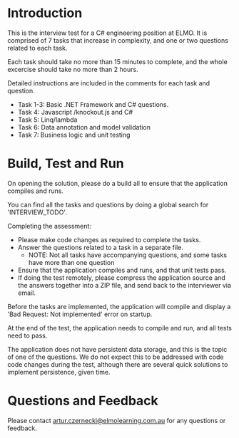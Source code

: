 # Introduction 
This is the interview test for a C# engineering position at ELMO.
It is comprised of 7 tasks that increase in complexity, and one or two questions related to each task.

Each task should take no more than 15 minutes to complete, and the whole excercise should take no more than 2 hours.

Detailed instructions are included in the comments for each task and question.

* Task 1-3: Basic .NET Framework and C# questions.
* Task 4: Javascript /knockout.js and C#
* Task 5: Linq/lambda
* Task 6: Data annotation and model validation 
* Task 7: Business logic and unit testing

# Build, Test and Run
On opening the solution, please do a build all to ensure that the application compiles and runs.

You can find all the tasks and questions by doing a global search for 'INTERVIEW_TODO'.

Completing the assessment:
* Please make code changes as required to complete the tasks.
* Answer the questions related to a task in a separate file. 
    * NOTE: Not all tasks have accompanying questions, and some tasks have more than one question
* Ensure that the application compiles and runs, and that unit tests pass.
* If doing the test remotely, please compress the application source and the answers together into a ZIP file, and send back to the interviewer via email.

Before the tasks are implemented, the application will compile and display a 'Bad Request: Not implemented' error on startup.

At the end of the test, the application needs to compile and run, and all tests need to pass.

The application does not have persistent data storage, and this is the topic of one of the questions. 
We do not expect this to be addressed with code code changes during the test, although there are several quick solutions to implement persistence, given time.

# Questions and Feedback
Please contact artur.czernecki@elmolearning.com.au for any questions or feedback.